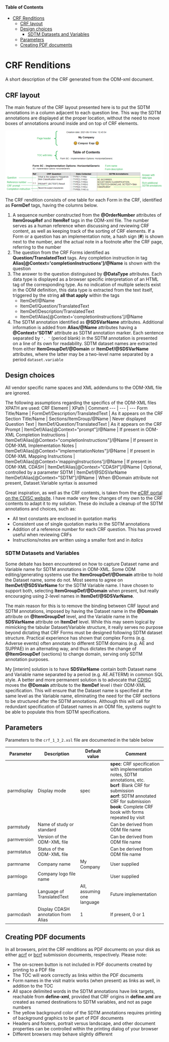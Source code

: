 #### Table of Contents
* [CRF Renditions](#CRF_Renditions)
   * [CRF layout](#CRF_layout)
   * [Design choices](#Design_choices)
      * [SDTM Datasets and Variables](#SDTM_Datasets_and_Variables)
   * [Parameters](#Parameters)
   * [Creating PDF documents](#Creating_PDF_documents)

# CRF Renditions <a name="CRF_Renditions"/>
A short description of the CRF generated from the ODM-xml document.

## CRF layout <a name="CRF_layout"/>
The main feature of the CRF layout presented here is to put the SDTM annotations in a column adjacent to each question line. This way the SDTM annotations are displayed at the proper location, without the need to move boxes of annotations around inside and on top of CRF elements.

![Example CRF rendition from pure ODM-xml](images/CRF.png)

The CRF rendition consists of one table for each Form in the CRF, identified as **FormDef** tags, having the columns below.
1. A sequence number constructed from the **@OrderNumber** attributes of **ItemGroupRef** and **ItemRef** tags in the ODM-xml file. The number serves as a human reference when discussing and reviewing CRF content, as well as keeping track of the sorting of CRF elements. If a Form or a question has an implementation note, a hash sign (**#**) is shown next to the number, and the actual note in a footnote after the CRF page, referring to the number
2. The question from the CRF Forms identified as **Question/TranslatedText** tags. Any completion instruction in tag **Alias[@Context='completionInstructions']/@Name** is shown with the question
3. The answer to the question distinguised by **@DataType** attributes. Each data type is displayed as a browser specific interpretation of an HTML tag of the corresponding type. As no indication of multiple selects exist in the ODM definition, this data type is extracted from the text itself, triggered by the string **all that apply** within the tags
   * ItemDef/@Name
   * ItemDef/Question/TranslatedText
   * ItemDef/Description/TranslatedText
   * ItemDef/Alias[@Context='completionInstructions']/@Name
5. The SDTM annotation identified as **@SDSVarName** attributes. Additional information is added from **Alias/@Name** attributes having a **@Context='SDTM'** attribute as SDTM annotation marker. Each sentence separated by `'. '` (period blank) in the SDTM annotation is presented on a line of its own for readability. SDTM dataset names are extracted from either **ItemGroupDef/@Domain** or **ItemDef/@SDSVarName** attributes, where the latter may be a two-level name separated by a period `dataset.variable`

## Design choices <a name="Design_choices"/>
All vendor specific name spaces and XML addendums to the ODM-XML file are ignored.

The following assumptions regarding the specifics of the ODM-XML files XPATH are used:
CRF Element             | XPath                                                          | Comment
---                     | ---                                                            | ---
Form Title/Name         | FormDef/Description/TranslatedText                             | As it appears on the CRF
Section Title/Name      | Sections/ItemGroup/@Name                                       | Never displayed
Question Text           | ItemDef/Question/TranslatedText                                | As it appears on the CRF
Prompt                  | ItemDef/Alias[@Context="prompt"]/@Name                         | If present in ODM-XML
Completion Instructions | ItemDef/Alias[@Context="completionInstructions"]/@Name         | If present in ODM-XML
Implementation Notes    | ItemDef/Alias[@Context="implementationNotes"]/@Name            | If present in ODM-XML
Mapping Instructions    | ItemDef/Alias[@Context='mappingInstructions']/@Name            | If present in ODM-XML
CDASH                   | ItemDef/Alias[@Context="CDASH"]/@Name                          | Optional, controlled by a parameter
SDTM                    | ItemDef/@SDSVarName <br/> ItemDef/Alias[@Context="SDTM"]/@Name | When @Domain attribute not present, Dataset.Variable syntax is assumed

Great inspiration, as well as the CRF contents, is taken from the [eCRF portal on the CDISC website](https://www.cdisc.org/kb/ecrf). I have made very few changes of my own to the CRF contents to adapt it to my solution. These do include a cleanup of the SDTM annotations and choices, such as:
* All text constants are enclosed in quotation marks
* Consistent use of single quotation marks in the SDTM annotations
* Addition of a reference number for each CRF question. This has proved useful when reviewing CRFs
* Instructions/notes are written using a smaller font and in _italics_

### SDTM Datasets and Variables <a name="SDTM_Datasets_and_Variables"/>
Some debate has been encountered on how to capture Dataset name and Variable name for SDTM annotations in ODM-XML. Some ODM editing/generating systems use the **ItemGroupDef/@Domain** attribe to hold the Dataset name, some do not. Most seems to agree on **ItemDef/@SDSVarName** for the SDTM Variable name. I have chosen to support both, selecting **ItemGroupDef/@Domain** when present, but really encouraging using 2-level names in **ItemDef/@SDSVarName**.

The main reason for this is to remove the binding between CRF layout and SDTM annotations, imposed by having the Dataset name in the **@Domain** attribute on **@ItemGroupDef** level, and the Variable name in the **SDSVarName** attribute on **ItemDef** level. While this may seem logical by mimicking the tabular Dataset/Variable structure, it really serves no purpose beyond dictating that CRF Forms must be designed following SDTM dataset structure. Practical experience has shown that complex Forms (e.g. Adverse events) often annotate to different SDTM domains (e.g. AE and SUPPAE) in an alternating way, and thus dictates the change of **@ItemGroupDef** (sections) to change domain, serving only SDTM annotation purposes.

My [interim] solution is to have **SDSVarName** contain both Dataset name and Variable name separated by a period (e.g. AE.AETERM) in common SQL style. A better and more permanent solution is to advocate that [CDISC](https://www.cdisc.org/) moves the **@Domain** attribute to the **ItemDef** level i their ODM-XML specification. This will ensure that the Dataset name is specified at the same level as the Variable name, eliminating the need for the CRF sections to be structured after the SDTM annotations. Although this will call for redundant specification of Dataset names in an ODM file, systems ought to be able to populate this from SDTM specifications.

## Parameters <a name="Parameters"/>
Parameters to the `crf_1_3_2.xsl` file are documented in the table below

Parameter | Description | Default value | Comment
---         | ---                                 | ---                        | ---
parmdisplay | Display mode                        | spec                       | **spec**: CRF specification with implementation notes, SDTM annotations, etc. <br/> **bcrf**: Blank CRF for submission <br/> **acrf**: SDTM annotated CRF for submission <br/> **book**: Complete CRF book with forms repeated by visit
parmstudy   | Name of study or standard           |                            | Can be derived from ODM file name
parmversion | Version of the ODM-XML file         |                            | Can be derived from ODM file name
parmstatus  | Status of the ODM-XML file          |                            | Can be derived from ODM file name
parmname    | Company name                        | My Company                 | User supplied
parmlogo    | Company logo file name              |                            | User supplied
parmlang    | Language of TranslatedText          | All, assuming one language | Future implementation
parmcdash   | Display CDASH annotation from Alias | 1                          | If present, 0 or 1

## Creating PDF documents <a name="Creating_PDF_documents"/>
In all browsers, print the CRF renditions as PDF documents on your disk as either [acrf](/examples/acrf.pdf) or [bcrf](/examples/bcrf.pdf) submission documents, respectively. Please note:
* The on-screen button is not included in PDF documents created by printing to a PDF file
* The TOC will work correctly as links within the PDF documents
* Form names in the visit matrix works (when present) as links as well, in addition to the TOC
* All space delimited words in the SDTM annotations have link targets, reachable from **define-xml**, provided that CRF origins in **define.xml** are created as named destinations to SDTM variables, and not as page numbers
* The yellow background color of the SDTM annotations requires printing of background graphics to be part of PDF documents
* Headers and footers, portrait versus landscape, and other document properties can be controlled within the printing dialog of your browser
* Different browsers may behave slightly different
